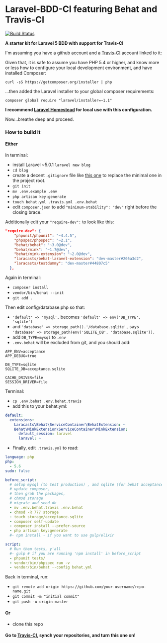 # Laravel-BDD-CI featuring Behat and Travis-CI

[![Build Status](https://travis-ci.org/defenestrator/Laravel-BDD-CI.svg?branch=master)](https://travis-ci.org/defenestrator/Laravel-BDD-CI)

**A starter kit for Laravel 5 BDD with support for Travis-CI** 

I'm assuming you have a github account and a [Travis-CI](https://travis-ci.org) account linked to it:

Given that, it is safe to assume you have PHP 5.4 or higher, and know more or less how to configure your local development environment, and have installed Composer:

`curl -sS https://getcomposer.org/installer | php`

...then added the Laravel installer to your global composer requirements:

`composer global require "laravel/installer=~1.1"`

**I recommend [Laravel Homestead](http://laravel.com/docs/5.0/homestead) for local use with this configuration.**

Now...breathe deep and proceed.

### How to build it

#### Either

In terminal:
- install Laravel ~5.0.1 `laravel new blog`
- `cd blog`
- create a decent `.gitignore` file like 
[this one](https://gist.github.com/defenestrator/5ad679db122177888da5) to replace the minimal one in the project root.
- `git init`
- `mv .env.example .env`
- `php artisan key:generate`
- `touch behat.yml .travis.yml .env.behat`
- edit `composer.json` to add `"minimum-stability": "dev"` right before the closing brace.

Additionally edit your `"require-dev":` to look like this:
```json
"require-dev": {
    "phpunit/phpunit": "~4.4.5",
    "phpspec/phpspec": "~2.1",
    "behat/behat": "~3.0@dev",
    "behat/mink": "~1.7@dev",
    "behat/mink-extension": "~2.0@dev",
    "laracasts/behat-laravel-extension": "dev-master#205a3d2",
    "laracasts/testdummy": "dev-master#44807c5"
  },
  ```

Again in terminal:    
- `composer install`
- `vendor/bin/behat --init`
- `git add .`

Then edit config/database.php so that:
- `'default' => 'mysql',` becomes `'default' => env('DB_TYPE', 'sqlite')`
- and `'database' => storage_path().'/database.sqlite',` says `'database' => storage_path(env('SQLITE_DB', 'database.sqlite')),`
- add `DB_TYPE=mysql` to `.env`
- `.env.behat` will be excluded from git, and you should add:

```
APP_ENV=acceptance
APP_DEBUG=true

DB_TYPE=sqlite
SQLITE_DB=acceptance.sqlite

CACHE_DRIVER=file
SESSION_DRIVER=file
```

Terminal:
- `cp .env.behat .env.behat.travis`
- add this to your behat.yml:

```yaml
default:
  extensions:
    Laracasts\Behat\ServiceContainer\BehatExtension: ~
    Behat\MinkExtension\ServiceContainer\MinkExtension:
      default_session: laravel
      laravel: ~
```

- Finally, edit `.travis.yml` to read:

```yaml
language: php
php:
  - 5.6
sudo: false

before_script:
  # setup mysql (to test production) , and sqlite (for behat acceptance)
  # update composer,
  # then grab the packages,
  # chmod storage
  # migrate and seed db
  - mv .env.behat.travis .env.behat
  - chmod -R 777 storage
  - touch storage/acceptance.sqlite
  - composer self-update
  - composer install --prefer-source
  - php artisan key:generate
  #- npm install - if you want to use gulp/elixir

script:
  # Run them tests, y'all
  #- gulp # if you are running 'npm install' in before_script
  - phpunit tests/
  - vendor/bin/phpspec run -v
  - vendor/bin/behat --config behat.yml
```

Back in terminal, run:
- `git remote add origin https://github.com/your-username/repo-name.git`
- `git commit -m "initial commit"`
- `git push -u origin master`

#### Or
- clone this repo

#### Go to [Travis-CI](https://travis-ci.org), synch your repositories, and turn this one on!


